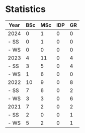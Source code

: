 # Statistics

| Year | BSc | MSc | IDP | GR |
|------|-----|-----|-----|----|
| 2024 |   0 |   1 |   0 |  0 |
| - SS |   0 |   1 |   0 |  0 |
| - WS |   0 |   0 |   0 |  0 |
| 2023 |   4 |  11 |   0 |  4 |
| - SS |   3 |   5 |   0 |  4 |
| - WS |   1 |   6 |   0 |  0 |
| 2022 |  10 |   9 |   0 |  8 |
| - SS |   7 |   6 |   0 |  2 |
| - WS |   3 |   3 |   0 |  6 |
| 2021 |   7 |   2 |   0 |  2 |
| - SS |   2 |   0 |   0 |  1 |
| - WS |   5 |   2 |   0 |  1 |
